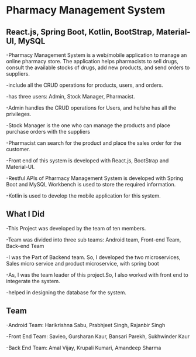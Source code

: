 # Pharmacy Management System

## React.js, Spring Boot, Kotlin, BootStrap, Material-UI, MySQL

-Pharmacy Management System is a web/mobile application to manage an online pharmacy store. The application helps pharmacists to sell drugs, consult the available stocks of drugs, add new products, and send orders to suppliers.

-include all the CRUD operations for products, users, and orders.

-has three users: Admin, Stock Manager, Pharmacist.

-Admin handles the CRUD operations for Users, and he/she has all the privileges.

-Stock Manager is the one who can manage the products and place purchase orders with the suppliers

-Pharmacist can search for the product and place the sales order for the customer.

-Front end of this system is developed with React.js, BootStrap and Material-UI.

-Restful APIs of Pharmacy Management System is developed with Spring Boot and MySQL Workbench is used to store the required information.

-Kotlin is used to develop the mobile application for this system.

## What I Did
-This Project was developed by the team of ten members.

-Team was divided into three sub teams: Android team, Front-end Team, Back-end Team

-I was the Part of Backend team. So, I developed the two microservices, Sales micro service and product microservice, with spring boot

-As, I was the team leader of this project.So, I also worked with front end to integerate the system.

-helped in designing the database for the system.

## Team
-Android Team: Harikrishna Sabu, Prabhjeet Singh, Rajanbir Singh

-Front End Team: Savieo, Gursharan Kaur, Bansari Parekh, Sukhwinder Kaur

-Back End Team: Amal Vijay, Krupali Kumari, Amandeep Sharma
